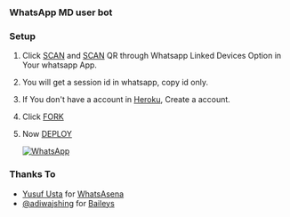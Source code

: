 ### WhatsApp MD user bot

### Setup

1. Click [SCAN](https://levanter.up.railway.app/md) and [SCAN](https://levanter.up.railway.app/warn) QR through Whatsapp Linked Devices Option in Your whatsapp App.
2. You will get a session id in whatsapp, copy id only.
3. If You don't have a account in [Heroku](https://signup.heroku.com/), Create a account.
4. Click [FORK](https://github.com/akshitbhatia2004/WhatsApp-bot-by-Akshit/fork)
5. Now [DEPLOY](https://levanter.up.railway.app/dmd)

   <a href="https://chat.whatsapp.com/HI5LmQDzcXGB5fMstKV70k"><img alt="WhatsApp" src="https://img.shields.io/badge/-Whatsapp%20Group-lightgrey?style=for-the-badge&logo=whatsapp&logoColor=white"/></a>

### Thanks To

- [Yusuf Usta](https://github.com/Quiec) for [WhatsAsena](https://github.com/yusufusta/WhatsAsena)
- [@adiwajshing](https://github.com/adiwajshing) for [Baileys](https://github.com/adiwajshing/Baileys)
